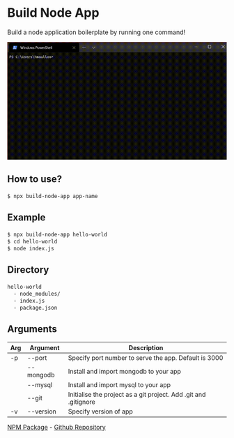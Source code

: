 # Build Node App

Build a node application boilerplate by running one command!

<!-- ![Live example of build-node-app running](gifs/tutorial.gif) -->
![Live example of build-node-app running](https://github.com/hackersdotmu/build-node-app/blob/master/gifs/tutorial.gif)

## How to use?
```
$ npx build-node-app app-name
```

## Example
```
$ npx build-node-app hello-world
$ cd hello-world
$ node index.js
```

## Directory
```
hello-world
  - node_modules/
  - index.js
  - package.json
```

## Arguments
| Arg | Argument | Description |
| ----------- | ----------- | ----------- |
| -p | --port | Specify port number to serve the app. Default is 3000 |
|  | --mongodb | Install and import mongodb to your app |
|  | --mysql | Install and import mysql to your app |
|  | --git | Initialise the project as a git project. Add .git and .gitignore |
| -v | --version | Specify version of app |


[NPM Package](https://www.npmjs.com/package/build-node-app) - [Github Repository](https://github.com/hackersdotmu/build-node-app/)
